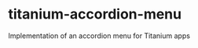 titanium-accordion-menu
=======================

Implementation of an accordion menu for Titanium apps
